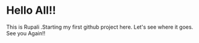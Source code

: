 # Hello All!!
This is Rupali .Starting my first github project here.
Let's see where it goes.
See you Again!!
